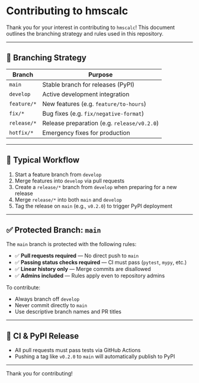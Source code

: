 # Contributing to hmscalc

Thank you for your interest in contributing to `hmscalc`!
This document outlines the branching strategy and rules used in this repository.

---

## 🚀 Branching Strategy

| Branch        | Purpose                            |
|---------------|-------------------------------------|
| `main`        | Stable branch for releases (PyPI)   |
| `develop`     | Active development integration      |
| `feature/*`   | New features (e.g. `feature/to-hours`) |
| `fix/*`       | Bug fixes (e.g. `fix/negative-format`) |
| `release/*`   | Release preparation (e.g. `release/v0.2.0`) |
| `hotfix/*`    | Emergency fixes for production      |

---

## 🔁 Typical Workflow

1. Start a feature branch from `develop`
2. Merge features into `develop` via pull requests
3. Create a `release/*` branch from `develop` when preparing for a new release
4. Merge `release/*` into both `main` and `develop`
5. Tag the release on `main` (e.g., `v0.2.0`) to trigger PyPI deployment

---

## ✅ Protected Branch: `main`

The `main` branch is protected with the following rules:

- ✅ **Pull requests required** — No direct push to `main`
- ✅ **Passing status checks required** — CI must pass (`pytest`, `mypy`, etc.)
- ✅ **Linear history only** — Merge commits are disallowed
- ✅ **Admins included** — Rules apply even to repository admins

To contribute:
- Always branch off `develop`
- Never commit directly to `main`
- Use descriptive branch names and PR titles

---

## 🧪 CI & PyPI Release

- All pull requests must pass tests via GitHub Actions
- Pushing a tag like `v0.2.0` to `main` will automatically publish to PyPI

---

Thank you for contributing!
